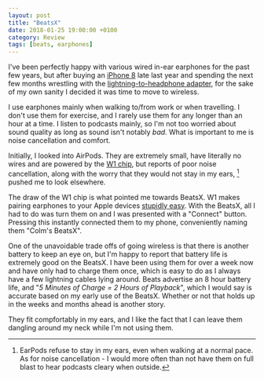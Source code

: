 ```yaml
---
layout: post
title: "BeatsX"
date: 2018-01-25 19:00:00 +0100
category: Review
tags: [beats, earphones]
---
```


I've been perfectly happy with various wired in-ear earphones for the past few years, but after buying an [iPhone 8][cmio8] late last year and spending the next few months wrestling with the [lightning-to-headphone adapter][l2h], for the sake of my own sanity I decided it was time to move to wireless.

I use earphones mainly when walking to/from work or when travelling. I don't use them for exercise, and I rarely use them for any longer than an hour at a time. I listen to podcasts mainly, so I'm not too worried about sound quality as long as sound isn't notably *bad*. What is important to me is noise cancellation and comfort.

Initially, I looked into AirPods. They are extremely small, have literally no wires and are powered by the [W1 chip][w1chip], but reports of poor noise cancellation, along with the worry that they would not stay in my ears, [^1] pushed me to look elsewhere. 

The draw of the W1 chip is what pointed me towards BeatsX. W1 makes pairing earphones to your Apple devices [stupidly easy][w1pairing]. With the BeatsX, all I had to do was turn them on and I was presented with a "Connect" button. Pressing this instantly connected them to my phone, conveniently naming them "Colm's BeatsX".

One of the unavoidable trade offs of going wireless is that there is another battery to keep an eye on, but I'm happy to report that battery life is extremely good on the BeatsX. I have been using them for over a week now and have only had to charge them once, which is easy to do as I always have a few lightning cables lying around. Beats advertise an 8 hour battery life, and "*5 Minutes of Charge = 2 Hours of Playback*",  which I would say is accurate based on my early use of the BeatsX. Whether or not that holds up in the weeks and months ahead is another story. 

They fit compfortably in my ears, and I like the fact that I can leave them dangling around my neck while I'm not using them. 

[^1]:EarPods refuse to stay in my ears, even when walking at a normal pace. As for noise cancellation - I would more often than not have them on full blast to hear podcasts cleary when outside.

[l2h]:https://www.apple.com/shop/product/MMX62AM/A/lightning-to-35-mm-headphone-jack-adapter
[cmio8]:http://colm.io/2017/11/13/iphone-8/
[w1chip]:https://en.wikipedia.org/wiki/Apple-designed_processors#Apple_W1
[w1pairing]:https://www.cnet.com/how-to/what-is-apple-w1-bluetooth-chip-headphones-explained/
